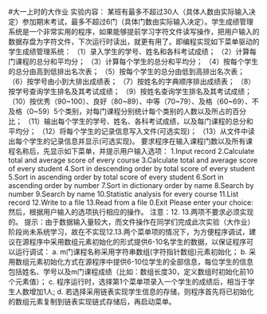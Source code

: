 #大一上时的大作业
实验内容：
某班有最多不超过30人（具体人数由实际输入决定）参加期末考试，最多不超过6门（具体门数由实际输入决定）。学生成绩管理系统是一个非常实用的程序，如果能够提前学习字符文件读写操作，把用户输入的数据存盘为字符文件，下次运行时读出，就更有用了。即编程实现如下菜单驱动的学生成绩管理系统：
（1）录入学生的学号、姓名和各科考试成绩；
（2）计算每门课程的总分和平均分；
（3）计算每个学生的总分和平均分；
（4）按每个学生的总分由高到低排出名次表；
（5）按每个学生的总分由低到高排出名次表；
（6）按学号由小到大排出成绩表；
（7）按姓名的字典顺序排出成绩表；
（8）按学号查询学生排名及其考试成绩；
（9）按姓名查询学生排名及其考试成绩；
（10）按优秀（90~100）、良好（80~89）、中等（70~79）、及格（60~69）、不及格（0~59）5个类别，对每门课程分别统计每个类别的人数以及所占的百分比；
（11）输出每个学生的学号、姓名、各科考试成绩，以及每门课程的总分和平均分；
（12）将每个学生的记录信息写入文件(可选实现)； 
（13）从文件中读出每个学生的记录信息并显示(可选实现)。
要求程序在输入课程门数以及所有课程名称后，先显示如下菜单，并提示用户输入选项：
1.Input record
2.Calculate total and average score of every course
3.Calculate total and average score of every student
4.Sort in descending order by total score of every student
5.Sort in ascending order by total score of every student
6.Sort in ascending order by number
7.Sort in dictionary order by name
8.Search by number
9.Search by name
10.Statistic analysis for every course
11.List record
12.Write to a file
13.Read from a file
0.Exit
Please enter your choice:
然后，根据用户输入的选项执行相应的操作。
注意：12. 13.两项不要求必须实现的。 
提示：由于数据输入量较大，而文件操作在同学们完成此次实验（大作业）阶段尚未系统学习，故在不实现12.13.两个菜单项的情况下，为方便程序调试，建议在源程序中采用数组元素初始化的形式提供6-10名学生的数据，以保证程序可以运行调试：
a.	m门课程名称采用字符串数组(字符指针数组)元素初始化；
b.	采用数组元素初始化方式在源程序中提供6-10位学生的全部信息，每位学生的信息包括姓名、学号以及m门课程成绩（比如：数组长度30，定义数组时初始化前10个元素值）；
c.	程序运行时，选择第1个菜单项录入一个学生的成绩后，相当于学生人数增加1人; 
d.	若选择采用链表实现学生信息的存储，则程序首先将已初始化的数组元素复制到链表实现链式存储后，再启动菜单。
